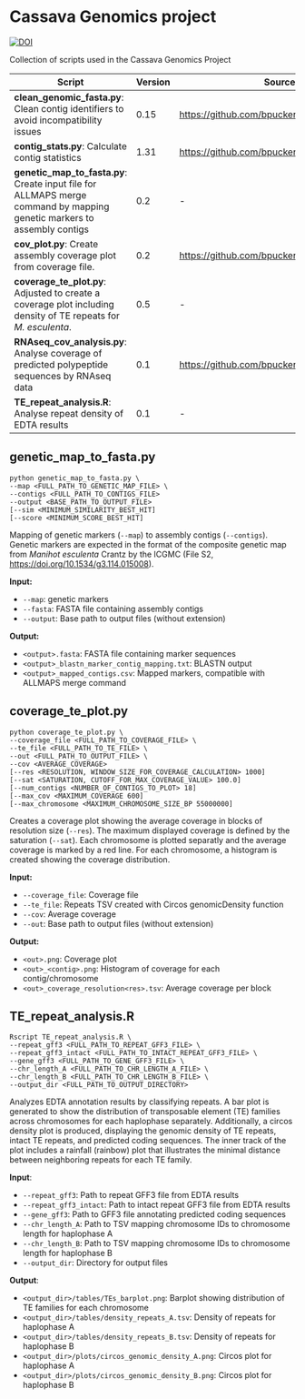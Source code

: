 # Cassava Genomics project
[![DOI](https://zenodo.org/badge/846598077.svg)](https://doi.org/10.5281/zenodo.13858428)

Collection of scripts used in the Cassava Genomics Project

| Script                                                                                                   | Version | Source                                              | Cite                                                |
|-----------------------------------------------------------------------------------------------------------------------|---------|-----------------------------------------------------|-----------------------------------------------------|
| **clean_genomic_fasta.py**: Clean contig identifiers to avoid incompatibility issues                                   | 0.15    | https://github.com/bpucker/GenomeAssembly/           | [10.1101/2023.06.27.546741](https://doi.org/10.1101/2023.06.27.546741)           |
| **contig_stats.py**: Calculate contig statistics                                                                       | 1.31    | https://github.com/bpucker/script_collection/        | [10.1371/journal.pone.0164321](https://doi.org/10.1371/journal.pone.0164321)     |
| **genetic_map_to_fasta.py**: Create input file for ALLMAPS merge command by mapping genetic markers to assembly contigs | 0.2     | -                                                   | [/10.1101/2024.09.30.615795](http://dx.doi.org/10.1101/2024.09.30.615795)                                                |
| **cov_plot.py**: Create assembly coverage plot from coverage file.                                                     | 0.2     | https://github.com/bpucker/At7                      | [10.1371/journal.pone.0164321](https://doi.org/10.1371/journal.pone.0164321)     |
| **coverage_te_plot.py**: Adjusted to create a coverage plot including density of TE repeats for *M. esculenta*.        | 0.5     | -                                                   | [10.1371/journal.pone.0164321](https://doi.org/10.1371/journal.pone.0164321)     |
| **RNAseq_cov_analysis.py**: Analyse coverage of predicted polypeptide sequences by RNAseq data                         | 0.1     | https://github.com/bpucker/GenomeAssembly/           | [10.1101/2023.06.27.546741](https://doi.org/10.1101/2023.06.27.546741)           |
| **TE_repeat_analysis.R**: Analyse repeat density of EDTA results | 0.1       | -                                                   | [10.1038/s41597-023-02800-0](https://doi.org/10.1038/s41597-023-02800-0)                                                   |



## genetic_map_to_fasta.py
```
python genetic_map_to_fasta.py \
--map <FULL_PATH_TO_GENETIC_MAP_FILE> \
--contigs <FULL_PATH_TO_CONTIGS_FILE>
--output <BASE_PATH_TO_OUTPUT_FILE>
[--sim <MINIMUM_SIMILARITY_BEST_HIT]
[--score <MINIMUM_SCORE_BEST_HIT]
```
Mapping of genetic markers (`--map`) to assembly contigs (`--contigs`). Genetic markers are expected in the format of the composite genetic map from *Manihot esculenta* Crantz by the ICGMC (File S2, https://doi.org/10.1534/g3.114.015008).

**Input:**
- `--map`: genetic markers
- `--fasta`: FASTA file containing assembly contigs
- `--output`: Base path to output files (without extension)

**Output:**
- `<output>.fasta`: FASTA file containing marker sequences
- `<output>_blastn_marker_contig_mapping.txt`: BLASTN output
- `<output>_mapped_contigs.csv`: Mapped markers, compatible with ALLMAPS merge command

## coverage_te_plot.py
```
python coverage_te_plot.py \
--coverage_file <FULL_PATH_TO_COVERAGE_FILE> \
--te_file <FULL_PATH_TO_TE_FILE> \
--out <FULL_PATH_TO_OUTPUT_FILE> \
--cov <AVERAGE_COVERAGE>
[--res <RESOLUTION, WINDOW_SIZE_FOR_COVERAGE_CALCULATION> 1000]
[--sat <SATURATION, CUTOFF_FOR_MAX_COVERAGE_VALUE> 100.0]
[--num_contigs <NUMBER_OF_CONTIGS_TO_PLOT> 18]
[--max_cov <MAXIMUM_COVERAGE 600]
[--max_chromosome <MAXIMUM_CHROMOSOME_SIZE_BP 55000000]
```
Creates a coverage plot showing the average coverage in blocks of resolution size (`--res`). The maximum displayed coverage is defined by the saturation (`--sat`). Each chromosome is plotted separatly and the average coverage is marked by a red line. For each chromosome, a histogram is created showing the coverage distribution.

**Input:**
- `--coverage_file`: Coverage file
- `--te_file`: Repeats TSV created with Circos genomicDensity function
- `--cov`: Average coverage
- `--out`: Base path to output files (without extension)

**Output:**
- `<out>.png`: Coverage plot
- `<out>_<contig>.png`: Histogram of coverage for each contig/chromosome
- `<out>_coverage_resolution<res>.tsv`: Average coverage per block

## TE_repeat_analysis.R
```
Rscript TE_repeat_analysis.R \
--repeat_gff3 <FULL_PATH_TO_REPEAT_GFF3_FILE> \
--repeat_gff3_intact <FULL_PATH_TO_INTACT_REPEAT_GFF3_FILE> \
--gene_gff3 <FULL_PATH_TO_GENE_GFF3_FILE> \
--chr_length_A <FULL_PATH_TO_CHR_LENGTH_A_FILE> \
--chr_length_B <FULL_PATH_TO_CHR_LENGTH_B_FILE> \
--output_dir <FULL_PATH_TO_OUTPUT_DIRECTORY>
```
Analyzes EDTA annotation results by classifying repeats. A bar plot is generated to show the distribution of transposable element (TE) families across chromosomes for each haplophase separately. Additionally, a circos density plot is produced, displaying the genomic density of TE repeats, intact TE repeats, and predicted coding sequences. The inner track of the plot includes a rainfall (rainbow) plot that illustrates the minimal distance between neighboring repeats for each TE family.

**Input**:
- `--repeat_gff3`: Path to repeat GFF3 file from EDTA results
- `--repeat_gff3_intact`: Path to intact repeat GFF3 file from EDTA results
- `--gene_gff3`: Path to GFF3 file annotating predicted coding sequences
- `--chr_length_A`: Path to TSV mapping chromosome IDs to chromosome length for haplophase A
- `--chr_length_B`: Path to TSV mapping chromosome IDs to chromosome length for haplophase B
- `--output_dir`: Directory for output files

**Output**:
- `<output_dir>/tables/TEs_barplot.png`: Barplot showing distribution of TE families for each chromosome
- `<output_dir>/tables/density_repeats_A.tsv`: Density of repeats for haplophase A
- `<output_dir>/tables/density_repeats_B.tsv`: Density of repeats for haplophase B
- `<output_dir>/plots/circos_genomic_density_A.png`: Circos plot for haplophase A
- `<output_dir>/plots/circos_genomic_density_B.png`: Circos plot for haplophase B
